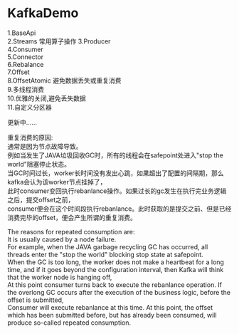 # KafkaDemo  
1.BaseApi  
2.Streams  常用算子操作
3.Producer  
4.Consumer  
5.Connector  
6.Rebalance  
7.Offset  
8.OffsetAtomic 避免数据丢失或重复消费  
9.多线程消费  
10.优雅的关闭,避免丢失数据  
11.自定义分区器    
  
更新中......    

重复消费的原因:  
通常是因为节点故障导致。  
例如当发生了JAVA垃圾回收GC时，所有的线程会在safepoint处进入"stop the world"阻塞停止状态。  
当GC时间过长，worker长时间没有发出心跳，如果超出了配置的间隔期，那么kafka会认为该worker节点挂掉了，  
此时consumer变回执行rebanlance操作。如果过长的gc发生在执行完业务逻辑之后，提交offset之前，  
consumer便会在这个时间段执行rebanlance。此时获取的是提交之前、但是已经消费完毕的offset，便会产生所谓的重复消费。  

The reasons for repeated consumption are:  
It is usually caused by a node failure.  
For example, when the JAVA garbage recycling GC has occurred, all threads enter the "stop the world" blocking stop state at safepoint.  
When the GC is too long, the worker does not make a heartbeat for a long time, and if it goes beyond the configuration interval, then Kafka will think that the worker node is hanging off,  
At this point consumer turns back to execute the rebanlance operation. If the overlong GC occurs after the execution of the business logic, before the offset is submitted,  
Consumer will execute rebanlance at this time. At this point, the offset which has been submitted before, but has already been consumed, will produce so-called repeated consumption.  

